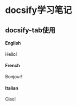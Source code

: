 
# docsify学习笔记

## docsify-tab使用

<!-- tabs:start -->

#### **English**

Hello!

#### **French**

Bonjour!

#### **Italian**

Ciao!

<!-- tabs:end -->
